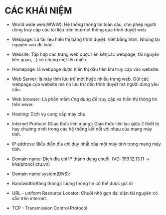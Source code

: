 # CÁC KHÁI NIỆM

- World wide web(WWW): Hệ thống thông tin toàn cầu, cho phép người dùng truy cập các tài liệu trên internet thông qua trình duyệt web.

- Webpage: Là tài liệu hiển thị bằng trình duyệt. Viết bằng html. Nhúng tài nguyên vào đc luôn.

- Website: Tập hợp các trang web được liên kết(các webpage, tài nguyên liên quan,...) có chung một tên miền.

- Homepage: là webpage được hiển thị đầu tiên khi truy cập vào website.

- Web Server: là máy tính lưu trữ một hoặc nhiều trang web. Gửi các webpage của website mà nó lưu trữ đến trình duyệt mà người dùng yêu cầu.

- Web browser: Là phần mềm ứng dụng để truy cập và hiển thị thông tin trên www.

- Hosting: Dịch vụ cung cấp máy chủ.

- Internet Protocol (Giao thức liên mạng): Giao thức liên lạc giữa 2 thiết bị hay chương trình trong các hệ thống kết nối với nhau của mạng máy tính.

- IP address: Biểu diễn địa chỉ duy nhất của một máy tính trong mạng máy tính.

- Domain name: Dịch địa chỉ IP thành dạng chuổi.  (VD: 199.12.13.11 -> khaiprono1.ctu.vn)

- Domain name system(DNS): 

- Bandwidth(Băng thông): lượng thông tin có thể được gửi đi

- URL - uniform Resource Locator: Chuổi nhỏ gọn đại diện tài nguyên có sẳn trên internet.

- TCP - Transmission Control Protocol 